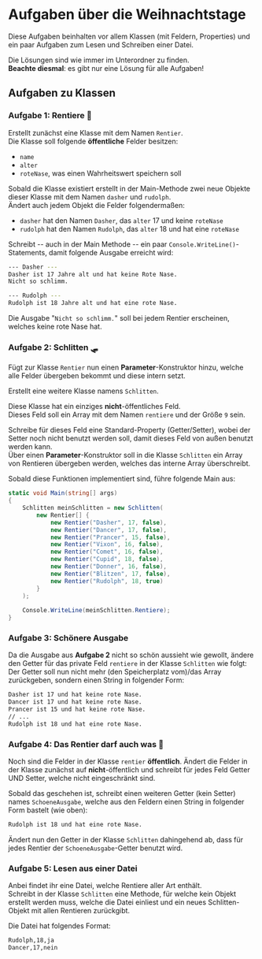 # Aufgaben über die Weihnachtstage
Diese Aufgaben beinhalten vor allem Klassen (mit Feldern, Properties) und ein paar Aufgaben zum Lesen und Schreiben einer Datei.

Die Lösungen sind wie immer im Unterordner zu finden.  
**Beachte diesmal**: es gibt nur eine Lösung für alle Aufgaben!

## Aufgaben zu Klassen
### Aufgabe 1: Rentiere 🎄
Erstellt zunächst eine Klasse mit dem Namen `Rentier`.  
Die Klasse soll folgende **öffentliche** Felder besitzen:
- `name`
- `alter`
- `roteNase`, was einen Wahrheitswert speichern soll

Sobald die Klasse existiert erstellt in der Main-Methode zwei neue Objekte dieser Klasse mit dem Namen `dasher` und `rudolph`.  
Ändert auch jedem Objekt die Felder folgendermaßen:
- `dasher` hat den Namen `Dasher`, das `alter` 17 und keine `roteNase`
- `rudolph` hat den Namen `Rudolph`, das `alter` 18 und hat eine `roteNase`

Schreibt -- auch in der Main Methode -- ein paar `Console.WriteLine()`-Statements, damit folgende Ausgabe erreicht wird:

```bash
--- Dasher ---
Dasher ist 17 Jahre alt und hat keine Rote Nase.
Nicht so schlimm.

--- Rudolph ---
Rudolph ist 18 Jahre alt und hat eine rote Nase.
```

Die Ausgabe "`Nicht so schlimm.`" soll bei jedem Rentier erscheinen, welches keine rote Nase hat.

### Aufgabe 2: Schlitten 🛷

Fügt zur Klasse `Rentier` nun einen **Parameter**-Konstruktor hinzu, welche alle Felder übergeben bekommt und diese intern setzt.

Erstellt eine weitere Klasse namens `Schlitten`.

Diese Klasse hat ein einziges **nicht**-öffentliches Feld.  
Dieses Feld soll ein Array mit dem Namen `rentiere` und der Größe `9` sein.

Schreibe für dieses Feld eine Standard-Property (Getter/Setter), wobei der Setter noch nicht benutzt werden soll, damit dieses Feld von außen benutzt werden kann.  
Über einen **Parameter**-Konstruktor soll in die Klasse `Schlitten` ein Array von Rentieren übergeben werden, welches das interne Array überschreibt.

Sobald diese Funktionen implementiert sind, führe folgende Main aus:
```csharp
static void Main(string[] args) 
{
    Schlitten meinSchlitten = new Schlitten(
        new Rentier[] {
            new Rentier("Dasher", 17, false),
            new Rentier("Dancer", 17, false),
            new Rentier("Prancer", 15, false),
            new Rentier("Vixon", 16, false),
            new Rentier("Comet", 16, false),
            new Rentier("Cupid", 18, false),
            new Rentier("Donner", 16, false),
            new Rentier("Blitzen", 17, false),
            new Rentier("Rudolph", 18, true)
        }
    );
    
    Console.WriteLine(meinSchlitten.Rentiere);   
}
```

### Aufgabe 3: Schönere Ausgabe

Da die Ausgabe aus **Aufgabe 2** nicht so schön aussieht wie gewollt, ändere den Getter für das private Feld `rentiere` in der Klasse `Schlitten` wie folgt:  
Der Getter soll nun nicht mehr (den Speicherplatz vom)/das Array zurückgeben, sondern einen String in folgender Form:
```bash
Dasher ist 17 und hat keine rote Nase.
Dancer ist 17 und hat keine rote Nase.
Prancer ist 15 und hat keine rote Nase.
// ...
Rudolph ist 18 und hat eine rote Nase.
```

### Aufgabe 4: Das Rentier darf auch was 🦌
Noch sind die Felder in der Klasse `rentier` **öffentlich**.
Ändert die Felder in der Klasse zunächst auf **nicht**-öffentlich und schreibt für jedes Feld Getter UND Setter, welche nicht eingeschränkt sind.

Sobald das geschehen ist, schreibt einen weiteren Getter (kein Setter) names `SchoeneAusgabe`, welche aus den Feldern einen String in folgender Form bastelt (wie oben):
```bash
Rudolph ist 18 und hat eine rote Nase.
```
Ändert nun den Getter in der Klasse `Schlitten` dahingehend ab, dass für jedes Rentier der `SchoeneAusgabe`-Getter benutzt wird.

### Aufgabe 5: Lesen aus einer Datei

Anbei findet ihr eine Datei, welche Rentiere aller Art enthält.  
Schreibt in der Klasse `Schlitten` eine Methode, für welche kein Objekt erstellt werden muss, welche die Datei einliest und ein neues Schlitten-Objekt mit allen Rentieren zurückgibt.

Die Datei hat folgendes Format:
```bash
Rudolph,18,ja
Dancer,17,nein
```


